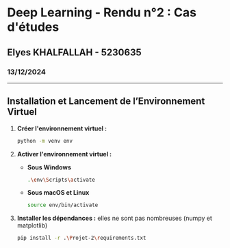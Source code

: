 # **Deep Learning - Rendu n°2 : Cas d'études**

## Elyes KHALFALLAH - 5230635

### 13/12/2024

---

## Installation et Lancement de l’Environnement Virtuel

1. **Créer l'environnement virtuel :**

   ```bash
   python -m venv env
   ```

2. **Activer l'environnement virtuel :**

   - **Sous Windows**

     ```bash
     .\env\Scripts\activate
     ```

   - **Sous macOS et Linux**

     ```bash
     source env/bin/activate
     ```

3. **Installer les dépendances :** elles ne sont pas nombreuses (numpy et matplotlib)

   ```bash
   pip install -r .\Projet-2\requirements.txt
   ```
